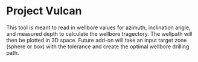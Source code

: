 # Project Vulcan
This tool is meant to read in wellbore values for azimuth, inclination angle, and measured depth to calculate the wellbore tragectory. The wellpath will then be plotted in 3D space. Future add-on will take an input target zone (sphere or box) with the tolerance and create the optimal wellbore drilling path.
